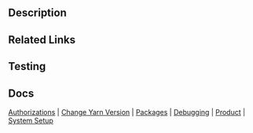## Description


## Related Links


## Testing


## Docs
[Authorizations](https://github.com/CareerJSM/careerjsm-code/blob/develop/docs/reference/authorization.md) | [Change Yarn Version](https://github.com/CareerJSM/careerjsm-code/blob/develop/docs/reference/change-yarn-version.md) | [Packages](https://github.com/CareerJSM/careerjsm-code/blob/develop/docs/onboarding/packages.md) | [Debugging](https://github.com/CareerJSM/careerjsm-code/blob/develop/docs/procedures/debugging.md) | [Product](https://github.com/CareerJSM/careerjsm-code/blob/develop/docs/onboarding/product.md) | [System Setup](https://github.com/CareerJSM/careerjsm-code/blob/develop/docs/onboarding/quick-guide-system-setup.md)
